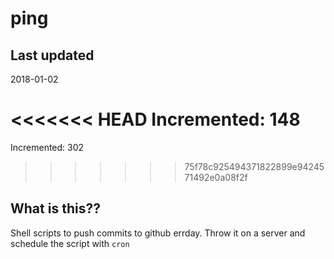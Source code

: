# ping

## Last updated
2018-01-02

<<<<<<< HEAD
Incremented: 148
=======
Incremented: 302
>>>>>>> 75f78c925494371822899e9424571492e0a08f2f

## What is this?? 
Shell scripts to push commits to github errday. Throw it on a server and schedule the script with `cron`

